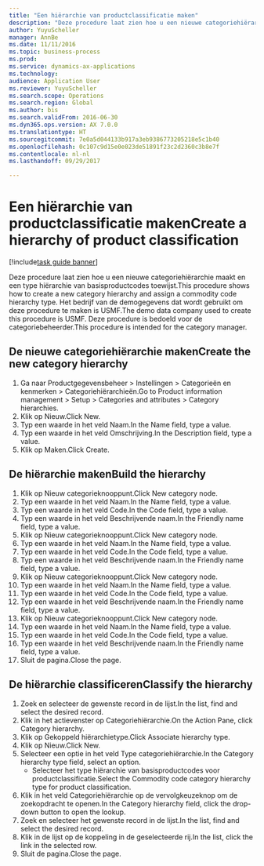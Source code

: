 ```yaml
--- 
title: "Een hiërarchie van productclassificatie maken"
description: "Deze procedure laat zien hoe u een nieuwe categoriehiërarchie maakt en een type hiërarchie van basisproductcodes toewijst."
author: YuyuScheller
manager: AnnBe
ms.date: 11/11/2016
ms.topic: business-process
ms.prod: 
ms.service: dynamics-ax-applications
ms.technology: 
audience: Application User
ms.reviewer: YuyuScheller
ms.search.scope: Operations
ms.search.region: Global
ms.author: bis
ms.search.validFrom: 2016-06-30
ms.dyn365.ops.version: AX 7.0.0
ms.translationtype: HT
ms.sourcegitcommit: 7e0a5d044133b917a3eb9386773205218e5c1b40
ms.openlocfilehash: 0c107c9d15e0e023de51891f23c2d2360c3b8e7f
ms.contentlocale: nl-nl
ms.lasthandoff: 09/29/2017

---
```

# <a name="create-a-hierarchy-of-product-classification"></a><span data-ttu-id="e22bb-103">Een hiërarchie van productclassificatie maken</span><span class="sxs-lookup"><span data-stu-id="e22bb-103">Create a hierarchy of product classification</span></span>

[!include[task guide banner](../../includes/task-guide-banner.md)]

<span data-ttu-id="e22bb-104">Deze procedure laat zien hoe u een nieuwe categoriehiërarchie maakt en een type hiërarchie van basisproductcodes toewijst.</span><span class="sxs-lookup"><span data-stu-id="e22bb-104">This procedure shows how to create a new category hierarchy and assign a commodity code hierarchy type.</span></span> <span data-ttu-id="e22bb-105">Het bedrijf van de demogegevens dat wordt gebruikt om deze procedure te maken is USMF.</span><span class="sxs-lookup"><span data-stu-id="e22bb-105">The demo data company used to create this procedure is USMF.</span></span> <span data-ttu-id="e22bb-106">Deze procedure is bedoeld voor de categoriebeheerder.</span><span class="sxs-lookup"><span data-stu-id="e22bb-106">This procedure is intended for the category manager.</span></span>


## <a name="create-the-new-category-hierarchy"></a><span data-ttu-id="e22bb-107">De nieuwe categoriehiërarchie maken</span><span class="sxs-lookup"><span data-stu-id="e22bb-107">Create the new category hierarchy</span></span>
1. <span data-ttu-id="e22bb-108">Ga naar Productgegevensbeheer > Instellingen > Categorieën en kenmerken > Categoriehiërarchieën.</span><span class="sxs-lookup"><span data-stu-id="e22bb-108">Go to Product information management > Setup > Categories and attributes > Category hierarchies.</span></span>
2. <span data-ttu-id="e22bb-109">Klik op Nieuw.</span><span class="sxs-lookup"><span data-stu-id="e22bb-109">Click New.</span></span>
3. <span data-ttu-id="e22bb-110">Typ een waarde in het veld Naam.</span><span class="sxs-lookup"><span data-stu-id="e22bb-110">In the Name field, type a value.</span></span>
4. <span data-ttu-id="e22bb-111">Typ een waarde in het veld Omschrijving.</span><span class="sxs-lookup"><span data-stu-id="e22bb-111">In the Description field, type a value.</span></span>
5. <span data-ttu-id="e22bb-112">Klik op Maken.</span><span class="sxs-lookup"><span data-stu-id="e22bb-112">Click Create.</span></span>

## <a name="build-the-hierarchy"></a><span data-ttu-id="e22bb-113">De hiërarchie maken</span><span class="sxs-lookup"><span data-stu-id="e22bb-113">Build the hierarchy</span></span>
1. <span data-ttu-id="e22bb-114">Klik op Nieuw categorieknooppunt.</span><span class="sxs-lookup"><span data-stu-id="e22bb-114">Click New category node.</span></span>
2. <span data-ttu-id="e22bb-115">Typ een waarde in het veld Naam.</span><span class="sxs-lookup"><span data-stu-id="e22bb-115">In the Name field, type a value.</span></span>
3. <span data-ttu-id="e22bb-116">Typ een waarde in het veld Code.</span><span class="sxs-lookup"><span data-stu-id="e22bb-116">In the Code field, type a value.</span></span>
4. <span data-ttu-id="e22bb-117">Typ een waarde in het veld Beschrijvende naam.</span><span class="sxs-lookup"><span data-stu-id="e22bb-117">In the Friendly name field, type a value.</span></span>
5. <span data-ttu-id="e22bb-118">Klik op Nieuw categorieknooppunt.</span><span class="sxs-lookup"><span data-stu-id="e22bb-118">Click New category node.</span></span>
6. <span data-ttu-id="e22bb-119">Typ een waarde in het veld Naam.</span><span class="sxs-lookup"><span data-stu-id="e22bb-119">In the Name field, type a value.</span></span>
7. <span data-ttu-id="e22bb-120">Typ een waarde in het veld Code.</span><span class="sxs-lookup"><span data-stu-id="e22bb-120">In the Code field, type a value.</span></span>
8. <span data-ttu-id="e22bb-121">Typ een waarde in het veld Beschrijvende naam.</span><span class="sxs-lookup"><span data-stu-id="e22bb-121">In the Friendly name field, type a value.</span></span>
9. <span data-ttu-id="e22bb-122">Klik op Nieuw categorieknooppunt.</span><span class="sxs-lookup"><span data-stu-id="e22bb-122">Click New category node.</span></span>
10. <span data-ttu-id="e22bb-123">Typ een waarde in het veld Naam.</span><span class="sxs-lookup"><span data-stu-id="e22bb-123">In the Name field, type a value.</span></span>
11. <span data-ttu-id="e22bb-124">Typ een waarde in het veld Code.</span><span class="sxs-lookup"><span data-stu-id="e22bb-124">In the Code field, type a value.</span></span>
12. <span data-ttu-id="e22bb-125">Typ een waarde in het veld Beschrijvende naam.</span><span class="sxs-lookup"><span data-stu-id="e22bb-125">In the Friendly name field, type a value.</span></span>
13. <span data-ttu-id="e22bb-126">Klik op Nieuw categorieknooppunt.</span><span class="sxs-lookup"><span data-stu-id="e22bb-126">Click New category node.</span></span>
14. <span data-ttu-id="e22bb-127">Typ een waarde in het veld Naam.</span><span class="sxs-lookup"><span data-stu-id="e22bb-127">In the Name field, type a value.</span></span>
15. <span data-ttu-id="e22bb-128">Typ een waarde in het veld Code.</span><span class="sxs-lookup"><span data-stu-id="e22bb-128">In the Code field, type a value.</span></span>
16. <span data-ttu-id="e22bb-129">Typ een waarde in het veld Beschrijvende naam.</span><span class="sxs-lookup"><span data-stu-id="e22bb-129">In the Friendly name field, type a value.</span></span>
17. <span data-ttu-id="e22bb-130">Sluit de pagina.</span><span class="sxs-lookup"><span data-stu-id="e22bb-130">Close the page.</span></span>

## <a name="classify-the-hierarchy"></a><span data-ttu-id="e22bb-131">De hiërarchie classificeren</span><span class="sxs-lookup"><span data-stu-id="e22bb-131">Classify the hierarchy</span></span>
1. <span data-ttu-id="e22bb-132">Zoek en selecteer de gewenste record in de lijst.</span><span class="sxs-lookup"><span data-stu-id="e22bb-132">In the list, find and select the desired record.</span></span>
2. <span data-ttu-id="e22bb-133">Klik in het actievenster op Categoriehiërarchie.</span><span class="sxs-lookup"><span data-stu-id="e22bb-133">On the Action Pane, click Category hierarchy.</span></span>
3. <span data-ttu-id="e22bb-134">Klik op Gekoppeld hiërarchietype.</span><span class="sxs-lookup"><span data-stu-id="e22bb-134">Click Associate hierarchy type.</span></span>
4. <span data-ttu-id="e22bb-135">Klik op Nieuw.</span><span class="sxs-lookup"><span data-stu-id="e22bb-135">Click New.</span></span>
5. <span data-ttu-id="e22bb-136">Selecteer een optie in het veld Type categoriehiërarchie.</span><span class="sxs-lookup"><span data-stu-id="e22bb-136">In the Category hierarchy type field, select an option.</span></span>
    * <span data-ttu-id="e22bb-137">Selecteer het type hiërarchie van basisproductcodes voor productclassificatie.</span><span class="sxs-lookup"><span data-stu-id="e22bb-137">Select the Commodity code category hierarchy type for product classification.</span></span>  
6. <span data-ttu-id="e22bb-138">Klik in het veld Categoriehiërarchie op de vervolgkeuzeknop om de zoekopdracht te openen.</span><span class="sxs-lookup"><span data-stu-id="e22bb-138">In the Category hierarchy field, click the drop-down button to open the lookup.</span></span>
7. <span data-ttu-id="e22bb-139">Zoek en selecteer het gewenste record in de lijst.</span><span class="sxs-lookup"><span data-stu-id="e22bb-139">In the list, find and select the desired record.</span></span>
8. <span data-ttu-id="e22bb-140">Klik in de lijst op de koppeling in de geselecteerde rij.</span><span class="sxs-lookup"><span data-stu-id="e22bb-140">In the list, click the link in the selected row.</span></span>
9. <span data-ttu-id="e22bb-141">Sluit de pagina.</span><span class="sxs-lookup"><span data-stu-id="e22bb-141">Close the page.</span></span>


